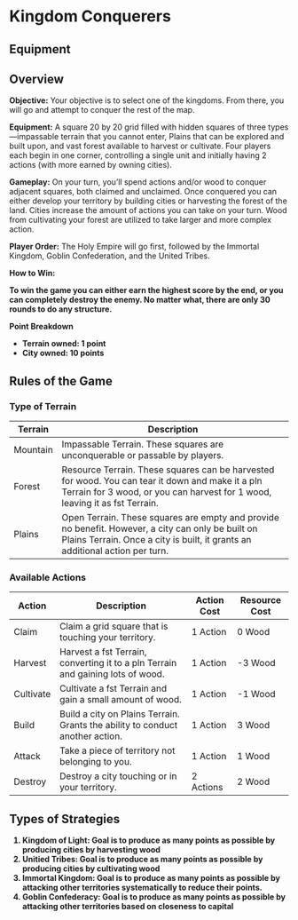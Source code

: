 <!-- I wrote all of this myself then plugged it into chatGPT in order to get it formatted nice and quick.
Here is the link to my conversation: https://chatgpt.com/share/6787c5b8-0fb0-800f-853f-19725daf03e4

 -->

<!-- <h1>Equipment</h1> -->
<h1>Kingdom Conquerers</h1>
<h2>Equipment</h2>

<h2>Overview</h2>
<p><strong>Objective:</strong> Your objective is to select one of the kingdoms. From there, you will go and attempt to conquer the rest of the map.</p>

<p><strong>Equipment:</strong> A square 20 by 20 grid filled with hidden squares of three types—impassable terrain that you cannot enter, Plains that can be explored and built upon, and vast forest available to harvest or cultivate. Four players each begin in one corner, controlling a single unit and initially having 2 actions (with more earned by owning cities).</p>

<p><strong>Gameplay:</strong> On your turn, you’ll spend actions and/or wood to conquer adjacent squares, both claimed and unclaimed. Once conquered you can either develop your territory by building cities or harvesting the forest of the land. Cities increase the amount of actions you can take on your turn. Wood from cultivating your forest are utilized to take larger and more complex action.</p>

<p><strong>Player Order:</strong> The Holy Empire will go first, followed by the Immortal Kingdom, Goblin Confederation, and the United Tribes.</p>

<p><strong>How to Win:</p> To win the game you can either earn the highest score by the end, or you can completely destroy the enemy. No matter what, there are only 30 rounds to do any structure.</p>

Point Breakdown
<ul>
    <li>Terrain owned: 1 point</li>
    <li>City owned: 10 points</li>
</ul>

<h2>Rules of the Game</h2>
<h3>Type of Terrain</h3>
<table>
    <thead>
        <tr>
            <th>Terrain</th>
            <th>Description</th>
        </tr>
    </thead>
    <tbody>
        <tr>
            <td>Mountain</td>
            <td>Impassable Terrain. These squares are unconquerable or passable by players.</td>
        </tr>
        <tr>
            <td>Forest</td>
            <td>Resource Terrain. These squares can be harvested for wood. You can tear it down and make it a pln Terrain for 3 wood, or you can harvest for 1 wood, leaving it as fst Terrain.</td>
        </tr>
        <tr>
            <td>Plains</td>
            <td>Open Terrain. These squares are empty and provide no benefit. However, a city can only be built on Plains Terrain. Once a city is built, it grants an additional action per turn.</td>
        </tr>
    </tbody>
</table>

<h3>Available Actions</h3>
<table>
    <thead>
        <tr>
            <th>Action</th>
            <th>Description</th>
            <th>Action Cost</th>
            <th>Resource Cost</th>
        </tr>
    </thead>
    <tbody>
        <tr>
            <td>Claim</td>
            <td>Claim a grid square that is touching your territory.</td>
            <td>1 Action</td>
            <td>0 Wood</td>
        </tr>
        <tr>
            <td>Harvest</td>
            <td>Harvest a fst Terrain, converting it to a pln Terrain and gaining lots of wood.</td>
            <td>1 Action</td>
            <td>-3 Wood</td>
        </tr>
        <tr>
            <td>Cultivate</td>
            <td>Cultivate a fst Terrain and gain a small amount of wood.</td>
            <td>1 Action</td>
            <td>-1 Wood</td>
        </tr>
        <tr>
            <td>Build</td>
            <td>Build a city on Plains Terrain. Grants the ability to conduct another action.</td>
            <td>1 Action</td>
            <td>3 Wood</td>
        </tr>
        <tr>
            <td>Attack</td>
            <td>Take a piece of territory not belonging to you.</td>
            <td>1 Action</td>
            <td>1 Wood</td>
        </tr>
        <tr>
            <td>Destroy</td>
            <td>Destroy a city touching or in your territory.</td>
            <td>2 Actions</td>
            <td>2 Wood</td>
        </tr>
    </tbody>
</table>
<h2>Types of Strategies</h2>
<ol>
    <li>Kingdom of Light: Goal is to produce as many points as possible by producing cities by harvesting wood</li>
    <li>Unitied Tribes: Goal is to produce as many points as possible by producing cities by cultivating wood</li>
    <li>Immortal Kingdom: Goal is to produce as many points as possible by attacking other territories systematically to reduce their points.</li>
    <li>Goblin Confederacy: Goal is to produce as many points as possible by attacking other territories based on closeness to capital</li>
</ol>


<!-- <p>[ ][ ][ ][ ][ ][ ][ ][ ][ ][ ][ ][ ][ ][ ][ ][ ][ ][ ][ ][ ]</p>
<p>[ ][ ][ ][ ][ ][ ][ ][ ][ ][ ][ ][ ][ ][ ][ ][ ][ ][ ][ ][ ]</p>
<p>[ ][ ][ ][ ][ ][ ][ ][ ][ ][ ][ ][ ][ ][ ][ ][ ][ ][ ][ ][ ]</p>
<p>[ ][ ][ ][ ][ ][ ][ ][ ][ ][ ][ ][ ][ ][ ][ ][ ][ ][ ][ ][ ]</p>
<p>[ ][ ][ ][ ][ ][ ][ ][ ][ ][ ][ ][ ][ ][ ][ ][ ][ ][ ][ ][ ]</p>
<p>[ ][ ][ ][ ][ ][ ][ ][ ][ ][ ][ ][ ][ ][ ][ ][ ][ ][ ][ ][ ]</p>
<p>[ ][ ][ ][ ][ ][ ][ ][ ][ ][ ][ ][ ][ ][ ][ ][ ][ ][ ][ ][ ]</p>
<p>[ ][ ][ ][ ][ ][ ][ ][ ][ ][ ][ ][ ][ ][ ][ ][ ][ ][ ][ ][ ]</p>
<p>[ ][ ][ ][ ][ ][ ][ ][ ][ ][ ][ ][ ][ ][ ][ ][ ][ ][ ][ ][ ]</p>
<p>[ ][ ][ ][ ][ ][ ][ ][ ][ ][ ][ ][ ][ ][ ][ ][ ][ ][ ][ ][ ]</p>
<p>[ ][ ][ ][ ][ ][ ][ ][ ][ ][ ][ ][ ][ ][ ][ ][ ][ ][ ][ ][ ]</p>

Scores:
Holy Empire = 0
Immortal Kingdom = 0
Goblins = 0
United Tribes = 0

Resources: Actions / Wood
Holy Empire = 1 / 0 
Immortal Kingdom = 1 / 0 
Goblins = 1 / 0 
United Tribes = 1 / 0 

</p> -->
